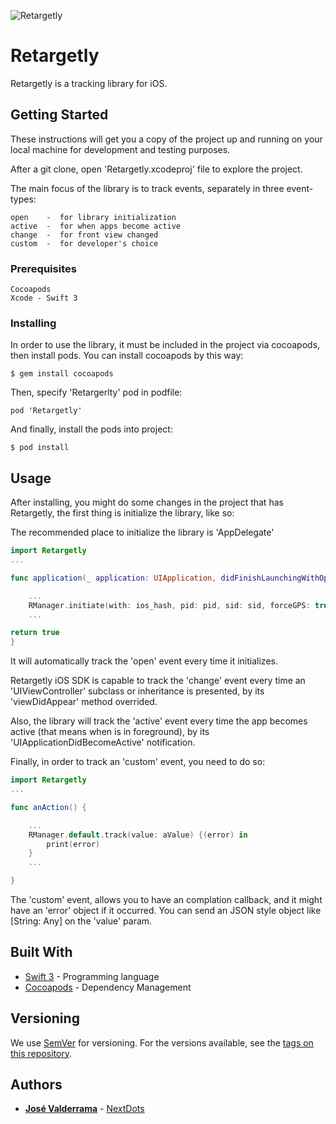 ![Retargetly](http://beta.retargetly.com/wp-content/uploads/2015/07/Logo.png)

# Retargetly

Retargetly is a tracking library for iOS.

## Getting Started

These instructions will get you a copy of the project up and running on your local machine for development and testing purposes.

After a git clone, open 'Retargetly.xcodeproj' file to explore the project.

The main focus of the library is to track events, separately in three event-types:

```
open    -  for library initialization
active  -  for when apps become active
change  -  for front view changed
custom  -  for developer's choice
```

### Prerequisites

```
Cocoapods
Xcode - Swift 3
```

### Installing

In order to use the library, it must be included in the project via cocoapods, then install pods. You can install cocoapods by this way:

```
$ gem install cocoapods
```

Then, specify 'Retargerlty' pod in podfile:

```
pod 'Retargetly'
```

And finally, install the pods into project:

```
$ pod install
```


## Usage

After installing, you might do some changes in the project that has Retargetly, the first thing is initialize the library, like so:

The recommended place to initialize the library is 'AppDelegate'

```Swift
import Retargetly
...

func application(_ application: UIApplication, didFinishLaunchingWithOptions launchOptions: [UIApplicationLaunchOptionsKey: Any]?) -> {

    ...
    RManager.initiate(with: ios_hash, pid: pid, sid: sid, forceGPS: true)
    ...

return true
}
```

It will automatically track the 'open' event every time it initializes.

Retargetly iOS SDK is capable to track the 'change' event every time an 'UIViewController' subclass or inheritance is presented, by its 'viewDidAppear' method overrided.

Also, the library will track the 'active' event every time the app becomes active (that means when is in foreground), by its 'UIApplicationDidBecomeActive' notification.

Finally, in order to track an 'custom' event, you need to do so:

```Swift
import Retargetly
...

func anAction() {

    ...
    RManager.default.track(value: aValue) {(error) in
        print(error)
    }
    ...

}
```

The 'custom' event, allows you to have an complation callback, and it might have an 'error' object if it occurred. You can send an JSON style object like  [String: Any] on the 'value' param.

## Built With

* [Swift 3](https://swift.org/documentation/) - Programming language
* [Cocoapods](https://cocoapods.org/) - Dependency Management


## Versioning

We use [SemVer](http://semver.org/) for versioning. For the versions available, see the [tags on this repository](https://github.com/retargetly/sdk-ios/releases).

## Authors

* [**José Valderrama**](mailto:josevalderrama18@gmail.com) - [NextDots](http://nextdots.com/)


